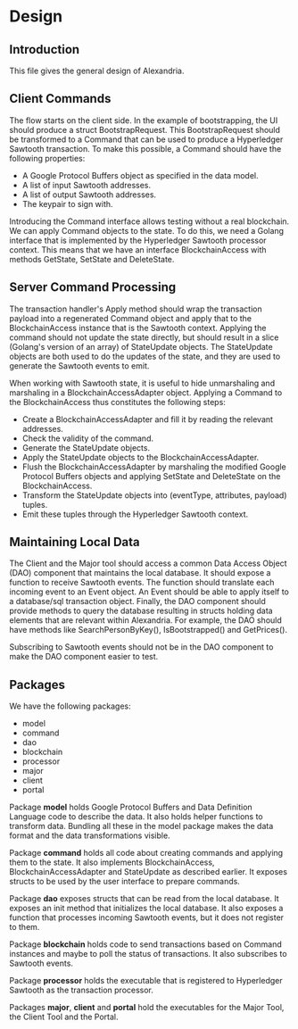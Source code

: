 # Design

## Introduction

This file gives the general design of Alexandria.

## Client Commands

The flow starts on the client side. In the example of bootstrapping, the UI should produce a struct BootstrapRequest. This BootstrapRequest should be transformed to a Command that can be used to produce a Hyperledger Sawtooth transaction. To make this possible, a Command should have the following properties:

* A Google Protocol Buffers object as specified in the data model.
* A list of input Sawtooth addresses.
* A list of output Sawtooth addresses.
* The keypair to sign with.

Introducing the Command interface allows testing without a real blockchain. We can apply Command objects to the state. To do this, we need a Golang interface that is implemented by the Hyperledger Sawtooth processor context. This means that we have an interface BlockchainAccess with methods GetState, SetState and DeleteState.

## Server Command Processing

The transaction handler's Apply method should wrap the transaction payload into a regenerated Command object and apply that to the BlockchainAccess instance that is the Sawtooth context. Applying the command should not update the state directly, but should result in a slice (Golang's version of an array) of StateUpdate objects. The StateUpdate objects are both used to do the updates of the state, and they are used to generate the Sawtooth events to emit.

When working with Sawtooth state, it is useful to hide unmarshaling and marshaling in a BlockchainAccessAdapter object. Applying a Command to the BlockchainAccess thus constitutes the following steps:

* Create a BlockchainAccessAdapter and fill it by reading the relevant addresses.
* Check the validity of the command.
* Generate the StateUpdate objects.
* Apply the StateUpdate objects to the BlockchainAccessAdapter.
* Flush the BlockchainAccessAdapter by marshaling the modified Google Protocol Buffers objects and applying SetState and DeleteState on the BlockchainAccess.
* Transform the StateUpdate objects into (eventType, attributes, payload) tuples.
* Emit these tuples through the Hyperledger Sawtooth context.

## Maintaining Local Data

The Client and the Major tool should access a common Data Access Object (DAO) component that maintains the local database. It should expose a function to receive Sawtooth events. The function should translate each incoming event to an Event object. An Event should be able to apply itself to a database/sql transaction object. Finally, the DAO component should provide methods to query the database resulting in structs holding data elements that are relevant within Alexandria. For example, the DAO should have methods like SearchPersonByKey(), IsBootstrapped() and GetPrices().

Subscribing to Sawtooth events should not be in the DAO component to make the DAO component easier to test.

## Packages

We have the following packages:

* model
* command
* dao
* blockchain
* processor
* major
* client
* portal

Package **model** holds Google Protocol Buffers and Data Definition Language code to describe the data. It also holds helper functions to transform data. Bundling all these in the model package makes the data format and the data transformations visible.

Package **command** holds all code about creating commands and applying them to the state. It also implements BlockchainAccess, BlockchainAccessAdapter and StateUpdate as described earlier. It exposes structs to be used by the user interface to prepare commands.

Package **dao** exposes structs that can be read from the local database. It exposes an init method that initializes the local database. It also exposes a function that processes incoming Sawtooth events, but it does not register to them.

Package **blockchain** holds code to send transactions based on Command instances and maybe to poll the status of transactions. It also subscribes to Sawtooth events.

Package **processor** holds the executable that is registered to Hyperledger Sawtooth as the transaction processor.

Packages **major**, **client** and **portal** hold the executables for the Major Tool, the Client Tool and the Portal.
